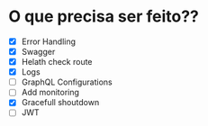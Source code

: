# O que precisa ser feito??

- [X] Error Handling
- [X] Swagger
- [X] Helath check route
- [X] Logs
- [ ] GraphQL Configurations
- [ ] Add monitoring
- [X] Gracefull shoutdown 
- [ ] JWT
